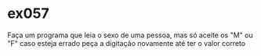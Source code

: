 # ex057
Faça um programa que leia o sexo de uma pessoa, mas só aceite os "M" ou "F" caso esteja errado peça a digitação novamente até ter o valor correto
